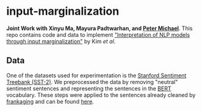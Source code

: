 # input-marginalization
**Joint Work with Xinyu Ma, Mayura Padtwarhan, and [Peter Michael](https://github.com/ptrmcl)**. This repo contains code and data to implement ["Interpretation of NLP models through input marginalization"](https://www.aclweb.org/anthology/2020.emnlp-main.255/) by Kim *et al*.

## Data

One of the datasets used for experimentation is the [Stanford Sentiment Treebank (SST-2)](https://www.kaggle.com/atulanandjha/stanford-sentiment-treebank-v2-sst2). We preprocessed the data by removing "neutral" sentiment sentences and representing the sentences in the [BERT](https://huggingface.co/transformers/model_doc/bert.html) vocabulary. These steps were applied to the sentences already cleaned by [frankaging](https://github.com/frankaging) and can be found [here](https://github.com/frankaging/SST2-Sentence).

